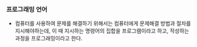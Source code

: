 ### 프로그래밍 언어
- 컴퓨터를 사용하여 문제를 해결하기 위해서는 컴퓨터에게 문제해결 방법과 절차를 지시해야하는데, 이 때 지시하는
  명령어의 집합을 프로그램이라고 하고, 작성하는 과정을 프로그래밍이라고 한다.
